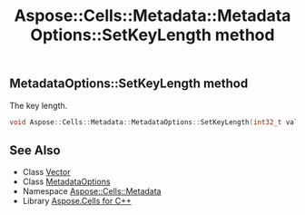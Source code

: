 ﻿---
title: Aspose::Cells::Metadata::MetadataOptions::SetKeyLength method
linktitle: SetKeyLength
second_title: Aspose.Cells for C++ API Reference
description: 'Aspose::Cells::Metadata::MetadataOptions::SetKeyLength method. The key length in C++.'
type: docs
weight: 1000
url: /cpp/aspose.cells.metadata/metadataoptions/setkeylength/
---
## MetadataOptions::SetKeyLength method


The key length.

```cpp
void Aspose::Cells::Metadata::MetadataOptions::SetKeyLength(int32_t value)
```

## See Also

* Class [Vector](../../../aspose.cells/vector/)
* Class [MetadataOptions](../)
* Namespace [Aspose::Cells::Metadata](../../)
* Library [Aspose.Cells for C++](../../../)
